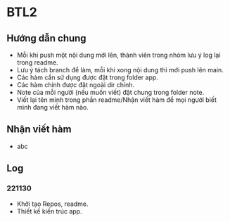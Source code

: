 # BTL2
## Hướng dẫn chung

+ Mỗi khi push một nội dung mới lên, thành viên trong nhóm lưu ý log lại trong readme.
+ Lưu ý tách branch để làm, mỗi khi xong nội dung thì mới push lên main.
+ Các hàm cần sử dụng được đặt trong folder app.
+ Các hàm chính được đặt ngoài dir chính.
+ Note của mỗi người (nếu muốn viết) đặt chung trong folder note.
+ Viết lại tên mình trong phần readme/Nhận viết hàm để mọi người biết mình đang viết hàm nào.

## Nhận viết hàm
+ abc

## Log
### 221130
+ Khởi tạo Repos, readme.
+ Thiết kế kiến trúc app.